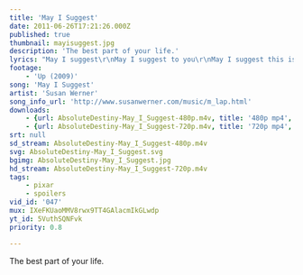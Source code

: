 ```yaml
---
title: 'May I Suggest'
date: 2011-06-26T17:21:26.000Z
published: true
thumbnail: mayisuggest.jpg
description: 'The best part of your life.'
lyrics: "May I suggest\r\nMay I suggest to you\r\nMay I suggest this is the best part of your life\r\nMay I suggest\r\nThis time is blessed for you\r\nThis time is blessed and shining almost blinding bright\r\nJust turn your head\r\nAnd you'll begin to see\r\nThe thousand reasons that were just beyond your sight\r\nThe reasons why\r\nWhy I suggest to you\r\nWhy I suggest this is the best part of your life\r\n\r\nThere is a world\r\nThat's been addressed to you\r\nAddressed to you, intended only for your eyes\r\nA secret world\r\nLike a treasure chest to you\r\nOf private scenes and brilliant dreams that mesmerise\r\nA tender lover's smile\r\nA tiny baby's hands\r\nThe million stars that fill the turning sky at night\r\nOh I suggest\r\nOh I suggest to you\r\nOh I suggest this is the best part of your life\r\n\r\nThere is a hope\r\nThat's been expressed in you\r\nThe hope of seven generations, maybe more\r\nAnd this is the faith\r\nThat they invest in you\r\nIt's that you'll do one better than was done before\r\nInside you know\r\nInside you understand\r\nInside you know what's yours to finally set right\r\nAnd I suggest\r\nAnd I suggest to you\r\nAnd I suggest this is the best part of your life\r\n\r\nThis is a song\r\nComes from the west to you\r\nComes from the west, comes from the slowly setting sun\r\nWith a request\r\nWith a request of you\r\nTo see how very short the endless days will run\r\nAnd when they're gone\r\nAnd when the dark descends\r\nOh we'd give anything for one more hour of light\r\n\r\nAnd I suggest this is the best part of your life"
footage:
    - 'Up (2009)'
song: 'May I Suggest'
artist: 'Susan Werner'
song_info_url: 'http://www.susanwerner.com/music/m_lap.html'
downloads:
    - {url: AbsoluteDestiny-May_I_Suggest-480p.m4v, title: '480p mp4', width: 848, height: 480, mimetype: video/mp4}
    - {url: AbsoluteDestiny-May_I_Suggest-720p.m4v, title: '720p mp4', width: 1280, height: 720, mimetype: video/mp4}
srt: null
sd_stream: AbsoluteDestiny-May_I_Suggest-480p.m4v
svg: AbsoluteDestiny-May_I_Suggest.svg
bgimg: AbsoluteDestiny-May_I_Suggest.jpg
hd_stream: AbsoluteDestiny-May_I_Suggest-720p.m4v
tags:
    - pixar
    - spoilers
vid_id: '047'
mux: IXeFKUaoMMV8rwx9TT4GAlacmIkGLwdp
yt_id: 5VuthSQNFvk
priority: 0.8

---
```

The best part of your life.
